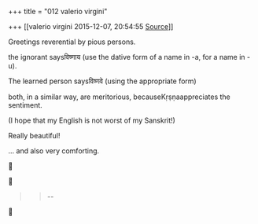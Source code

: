 +++
title = "012 valerio virgini"

+++
[[valerio virgini	2015-12-07, 20:54:55 [Source](https://groups.google.com/g/samskrita/c/wa_D34WAI6o)]]



Greetings reverential by pious persons.

  

the ignorant saysविष्णाय (use the dative form of a name in -a, for a name in -u).

The learned person saysविष्णवे (using the appropriate form)

both, in a similar way, are meritorious, becauseKṛṣṇaappreciates the sentiment.  

  

(I hope that my English is not worst of my Sanskrit!)  

  

Really beautiful!

... and also very comforting.

  

  

  

  





> 
> > 
> > --  
> > 
> > 




